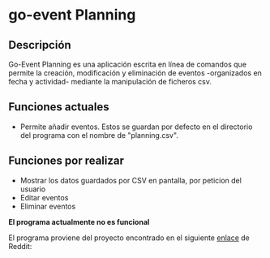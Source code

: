# go-event Planning
## Descripción

Go-Event Planning es una aplicación escrita en línea de comandos que permite la creación,
modificación y eliminación de eventos -organizados en fecha y actividad- mediante la manipulación de 
ficheros csv. 

## Funciones actuales

* Permite añadir eventos. Estos se guardan por defecto en el directorio del programa 
con el nombre de "planning.csv".

## Funciones por realizar

* Mostrar los datos guardados por CSV en pantalla, por peticion del usuario
* Editar eventos
* Eliminar eventos

**El programa actualmente no es funcional**

El programa proviene del proyecto encontrado en el siguiente [enlace](https://www.reddit.com/r/dailyprogrammer/comments/pihtx/intermediate_challenge_1) de Reddit: 
